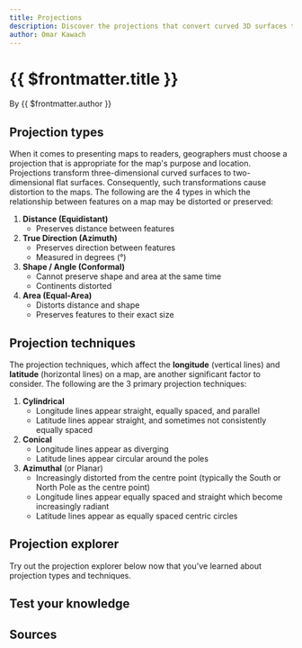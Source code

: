 ```yaml
---
title: Projections
description: Discover the projections that convert curved 3D surfaces to flat 2D surfaces.
author: Omar Kawach
---
```


# {{ $frontmatter.title }}

By {{ $frontmatter.author }}

## Projection types

When it comes to presenting maps to readers, geographers must choose a projection that is appropriate for the map's purpose and location. Projections transform three-dimensional curved surfaces to two-dimensional flat surfaces. Consequently, such transformations cause distortion to the maps. The following are the 4 types in which the relationship between features on a map may be distorted or preserved:

1. **Distance (Equidistant)**
   - Preserves distance between features
2. **True Direction (Azimuth)**
   - Preserves direction between features
   - Measured in degrees (°)
3. **Shape / Angle (Conformal)**
   - Cannot preserve shape and area at the same time
   - Continents distorted
4. **Area (Equal-Area)**
   - Distorts distance and shape
   - Preserves features to their exact size

## Projection techniques

The projection techniques, which affect the **longitude** (vertical lines) and **latitude** (horizontal lines) on a map, are another significant factor to consider. The following are the 3 primary projection techniques:

1. **Cylindrical**
   - Longitude lines appear straight, equally spaced, and parallel
   - Latitude lines appear straight, and sometimes not consistently equally spaced
2. **Conical**
   - Longitude lines appear as diverging
   - Latitude lines appear circular around the poles
3. **Azimuthal** (or Planar)
   - Increasingly distorted from the centre point (typically the South or North Pole as the centre point)
   - Longitude lines appear equally spaced and straight which become increasingly radiant
   - Latitude lines appear as equally spaced centric circles

<ContentFigure 
   :imgSrc="'/assets/images/projection_surfaces.png'" 
   :description="'Cylinder, cone and plane'"
   :anchorHref="'https://creativecommons.org/licenses/by-nc-sa/4.0/'"
   :anchorText="'Credit: PennState licensed under CC BY-ND 2.0'"
/>

## Projection explorer

Try out the projection explorer below now that you've learned about projection types and techniques.

<ProjectionExplorer />

## Test your knowledge

<Quiz :quiz-data="{
  questions: [
    {
      question: 'The Albers projection uses which technique and type?',
      options: [
        {
          answer: 'Conical and Equal Area',
          key: 1
        },
        {
          answer: 'Azimuthal and Equal Area',
          key: 2
        },
        {
          answer: 'Conical and Conformal',
          key: 3
        }
      ],
      correctAnswer: 1
    },
    {
      question: 'The Equirectangular projection uses which technique and type?',
      options: [
        {
          answer: 'Azimuthal and Equidistant',
          key: 1
        },
        {
          answer: 'Azimuthal and Conformal',
          key: 2
        },
        {
          answer: 'Cylindrical and Conformal',
          key: 3
        },
        {
          answer: 'Cylindrical and Equidistant',
          key: 4
        }
      ],
      correctAnswer: 4
    },
    {
      question: 'The Mercator projection distorts the area of features. When looking at this projection, does Greenland appear much larger than Africa?',
      options: [
        {
          answer: 'No',
          key: 1
        },
        {
          answer: 'Yes',
          key: 2
        }
      ],
      correctAnswer: 2
    },
    {
      question: 'Trick question: The spherical version of which projection is the de facto standard for web mapping?',
      options: [
        {
          answer: 'Mercator projection',
          key: 1
        },
        {
          answer: 'Again, Mercator projection, but non-conformal',
          key: 2
        }
      ],
      correctAnswer: 2
    }
  ]
}"/>

## Sources

<Sources 
  :sources="
  [{
      title: 'Map Projections and Distortion',
      url: 'http://www.geography.hunter.cuny.edu/~jochen/gtech361/lectures/lecture04/concepts/Map%20coordinate%20systems/Map%20projections%20and%20distortion.htm',
      author: 'Hunter College',
    },
    {
      title: 'Projections',
      url: 'https://www.icsm.gov.au/education/fundamentals-mapping/projections',
      author: 'Intergovernmental Committee on Surveying and Mapping',
    },
    {
      title: 'Supported Map Projections',
      url: 'https://desktop.arcgis.com/en/arcmap/latest/map/projections/mercator.htm',
      author: 'ArcMap',
    },
    {
      title: 'Characteristics of Projections',
      url: 'https://www.e-education.psu.edu/geog486/node/675',
      author: 'PennState College of Earth and Mineral Sciences',
  }]"
/>
